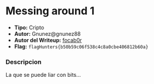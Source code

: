 # Messing around 1 #

- **Tipo:** Cripto
- **Autor:** Gnunez@gnunez88
- **Autor del Writeup:** [focab0r](https://github.com/focab0r)
- **Flag:** `flagHunters{b50b59c06f538c4c8a0cbe406812b60a}`

### Descripcion ###

La que se puede liar con bits...
